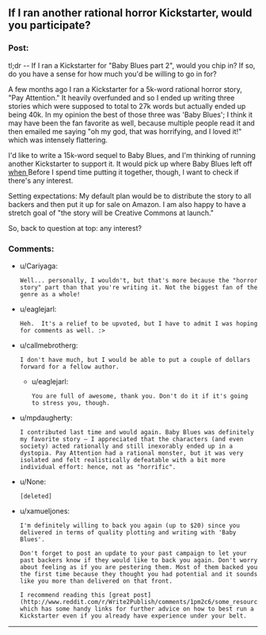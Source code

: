 ## If I ran another rational horror Kickstarter, would you participate?

### Post:

tl;dr  -- If I ran a Kickstarter for "Baby Blues part 2", would you chip in? If so, do you have a sense for how much you'd be willing to go in for?

A few months ago I ran a Kickstarter for a 5k-word rational horror story, "Pay Attention." It heavily overfunded and so I ended up writing three stories which were supposed to total to 27k words but actually ended up being 40k. In my opinion the best of those three was 'Baby Blues'; I think it may have been the fan favorite as well, because multiple people read it and then emailed me saying "oh my god, that was horrifying, and I loved it!" which was intensely flattering.

I'd like to write a 15k-word sequel to Baby Blues, and I'm thinking of running another Kickstarter to support it. It would pick up where Baby Blues left off [when ](#s "Mitchell was being dragged back to Rikers Island to be imprisoned and horrifically tortured.")  Before I spend time putting it together, though, I want to check if there's any interest. 

Setting expectations:  My default plan would be to distribute the story to all backers and then put it up for sale on Amazon.  I am also happy to have a stretch goal of "the story will be Creative Commons at launch."

So, back to question at top: any interest?



### Comments:

- u/Cariyaga:
  ```
  Well... personally, I wouldn't, but that's more because the "horror story" part than that you're writing it. Not the biggest fan of the genre as a whole!
  ```

- u/eaglejarl:
  ```
  Heh.  It's a relief to be upvoted, but I have to admit I was hoping for comments as well. :>
  ```

- u/callmebrotherg:
  ```
  I don't have much, but I would be able to put a couple of dollars forward for a fellow author.
  ```

  - u/eaglejarl:
    ```
    You are full of awesome, thank you. Don't do it if it's going to stress you, though.
    ```

- u/mpdaugherty:
  ```
  I contributed last time and would again. Baby Blues was definitely my favorite story – I appreciated that the characters (and even society) acted rationally and still inexorably ended up in a dystopia. Pay Attention had a rational monster, but it was very isolated and felt realistically defeatable with a bit more individual effort: hence, not as "horrific".
  ```

- u/None:
  ```
  [deleted]
  ```

- u/xamueljones:
  ```
  I'm definitely willing to back you again (up to $20) since you delivered in terms of quality plotting and writing with 'Baby Blues'.

  Don't forget to post an update to your past campaign to let your past backers know if they would like to back you again. Don't worry about feeling as if you are pestering them. Most of them backed you the first time because they thought you had potential and it sounds like you more than delivered on that front.

  I recommend reading this [great post](http://www.reddit.com/r/Write2Publish/comments/1pm2c6/some_resources_for_starting_your_own_kickstarter/) which has some handy links for further advice on how to best run a Kickstarter even if you already have experience under your belt.
  ```

---


